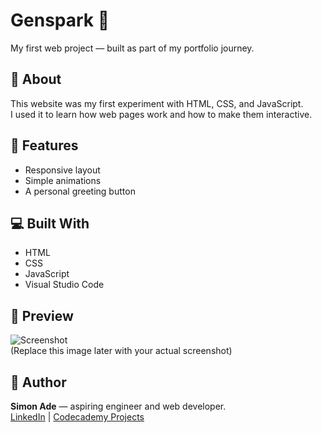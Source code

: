
# Genspark 🌟
My first web project — built as part of my portfolio journey.

## 👋 About
This website was my first experiment with HTML, CSS, and JavaScript.  
I used it to learn how web pages work and how to make them interactive.

## 🚀 Features
- Responsive layout  
- Simple animations  
- A personal greeting button  

## 💻 Built With
- HTML  
- CSS  
- JavaScript  
- Visual Studio Code  

## 📸 Preview
![Screenshot](https://picsum.photos/400)  
(Replace this image later with your actual screenshot)

## 🙌 Author
**Simon Ade** — aspiring engineer and web developer.  
[LinkedIn](#) | [Codecademy Projects](#)
